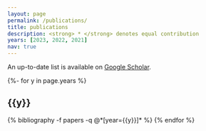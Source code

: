 ```yaml
---
layout: page
permalink: /publications/
title: publications
description: <strong> * </strong> denotes equal contribution
years: [2023, 2022, 2021]
nav: true
---
```


An up-to-date list is available on [Google Scholar](https://scholar.google.de/citations?user=dGhFQesAAAAJ&hl=en).

<!-- _pages/publications.md -->
<div class="publications">

{%- for y in page.years %}
  <h2 class="year">{{y}}</h2>
  {% bibliography -f papers -q @*[year={{y}}]* %}
{% endfor %}

</div>
